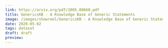```yaml
---
link: https://arxiv.org/pdf/2005.00660.pdf
title: GenericsKB - A Knowledge Base of Generic Statements
image: /images/showreel/GenericsKB - A Knowledge Base of Generic Statements.jpg
date: 2020-05-02
tags: dataset
draft: draft
preview:
---
```



